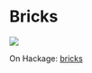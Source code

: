 # Bricks

[![](https://travis-ci.org/chris-martin/bricks.svg)](https://travis-ci.org/chris-martin/bricks)

On Hackage: [bricks](https://hackage.haskell.org/package/bricks)
